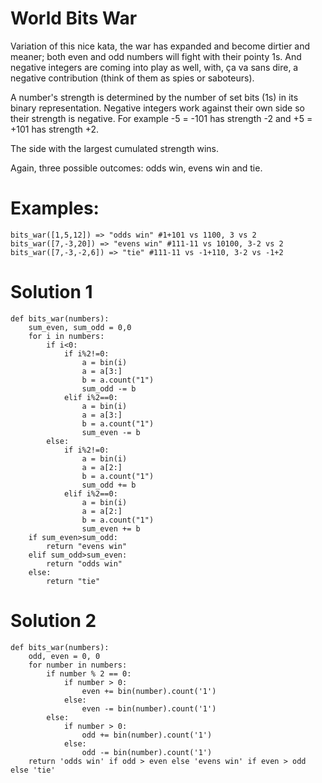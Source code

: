 # World Bits War
Variation of this nice kata, the war has expanded and become dirtier and meaner; both even and odd numbers will fight with their pointy 1s. And negative integers are coming into play as well, with, ça va sans dire, a negative contribution (think of them as spies or saboteurs).

A number's strength is determined by the number of set bits (1s) in its binary representation. Negative integers work against their own side so their strength is negative. For example -5 = -101 has strength -2 and +5 = +101 has strength +2.

The side with the largest cumulated strength wins.

Again, three possible outcomes: odds win, evens win and tie.

# Examples:
```
bits_war([1,5,12]) => "odds win" #1+101 vs 1100, 3 vs 2
bits_war([7,-3,20]) => "evens win" #111-11 vs 10100, 3-2 vs 2
bits_war([7,-3,-2,6]) => "tie" #111-11 vs -1+110, 3-2 vs -1+2
```
# Solution 1
```
def bits_war(numbers):
    sum_even, sum_odd = 0,0
    for i in numbers:
        if i<0:
            if i%2!=0:
                a = bin(i)
                a = a[3:]
                b = a.count("1")
                sum_odd -= b
            elif i%2==0:
                a = bin(i)
                a = a[3:]
                b = a.count("1")
                sum_even -= b
        else:
            if i%2!=0:
                a = bin(i)
                a = a[2:]
                b = a.count("1")
                sum_odd += b
            elif i%2==0:
                a = bin(i)
                a = a[2:]
                b = a.count("1")
                sum_even += b
    if sum_even>sum_odd:
        return "evens win"
    elif sum_odd>sum_even:
        return "odds win"
    else:
        return "tie"
```
# Solution 2
```
def bits_war(numbers):
    odd, even = 0, 0
    for number in numbers:
        if number % 2 == 0:
            if number > 0:
                even += bin(number).count('1')
            else:
                even -= bin(number).count('1')
        else:
            if number > 0:
                odd += bin(number).count('1')
            else:
                odd -= bin(number).count('1')
    return 'odds win' if odd > even else 'evens win' if even > odd else 'tie'
```